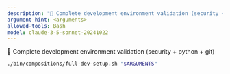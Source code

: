 ```yaml
---
description: "🚀 Complete development environment validation (security + python + git)"
argument-hint: <arguments>
allowed-tools: Bash
model: claude-3-5-sonnet-20241022
---
```



🚀 Complete development environment validation (security + python + git)

```bash
./bin/compositions/full-dev-setup.sh "$ARGUMENTS"
```
